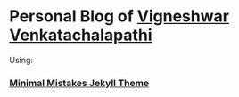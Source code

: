 


# Personal Blog of [Vigneshwar Venkatachalapathi](http://themoralpanda.in)



Using:


### [Minimal Mistakes Jekyll Theme](https://mmistakes.github.io/minimal-mistakes/)

